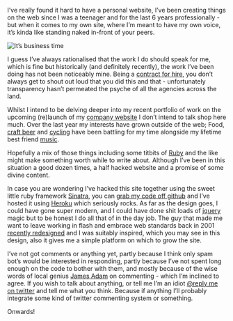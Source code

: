 I&rsquo;ve really found it hard to have a personal website, I&rsquo;ve been creating things on the web since I was a teenager and for the last 6 years professionally - but when it comes to my own site, where I&rsquo;m meant to have my own voice, it&rsquo;s kinda like standing naked in-front of your peers. 

![It&rsquo;s business time](/images/business_time.jpg "It&rsquo;s business time")

I guess I&rsquo;ve always rationalised that the work I do should speak for me, which is fine but historically (and definitely recently), the work I&rsquo;ve been doing has not been noticeably mine. Being a [contract for hire](http://jaseandtonic.com/ "Ruby pirate for hire: Jase &amp; Tonic Ltd"), you don&rsquo;t always get to shout out loud that you did this and that - unfortunately transparency hasn&rsquo;t permeated the psyche of all the agencies across the land.

Whilst I intend to be delving deeper into my recent portfolio of work on the upcoming (re)launch of my [company website](http://jaseandtonic.com/ "Jase &amp; Tonic Ltd") I don&rsquo;t intend to talk shop here much. Over the last year my interests have grown outside of the web; Food, [craft beer](http://en.wikipedia.org/wiki/Microbrewery) and [cycling](http://www.flickr.com/photos/jase_n_tonic/2893775798/, "picture of my beloved bike") have been battling for my time alongside my lifetime best friend [music](http://last.fm/user/jase_n_tonic "my Last.fm profile").

Hopefully a mix of those things including some titbits of [Ruby](http://www.ruby-lang.org/ "The language choice of a generation") and the like might make something worth while to write about. Although I&rsquo;ve been in this situation a good dozen times, a half hacked website and a promise of some divine content.

In case you are wondering I&rsquo;ve hacked this site together using the sweet little ruby framework [Sinatra](http://sinatrarb.com "Brilliant web framework that makes you feel like you are writing ruby again"), you can [grab my code off github](http://github.com/jasoncale/jasoncaledotcom/tree/master "Source code for this site - free code is love") and I&rsquo;ve hosted it using [Heroku](http://heroku.com "the instant ruby platform") which seriously rocks. As far as the design goes, I could have gone super modern, and I could have done shit loads of [jquery](http://jquery.com) magic but to be honest I do all that of in the day job. The guy that made me want to leave working in flash and embrace web standards back in 2001 [recently redesigned](http://zeldman.com "The king of web standards") and I was suitably inspired, which you may see in this design, also it gives me a simple platform on which to grow the site.

I&rsquo;ve not got comments or anything yet, partly because I think only spam bot&rsquo;s would be interested in responding, partly because I&rsquo;ve not spent long enough on the code to bother with them, and mostly because of the wise words of local genius [James Adam](http://interblah.net/leave-a-comment "What Dr J thinks..") on commenting - which I&rsquo;m inclined to agree. If you wish to talk about anything, or tell me I&rsquo;m an idiot [@reply me on twitter](http://twitter.com/home?status=%40mrjase%20Hey%20jase%2C%20I%27ve%20read%20your%20site%20and%20you%20are%20an%20idiot "Tell it like it is") and tell me what you think. Because if anything I&rsquo;ll probably integrate some kind of twitter commenting system or something.

Onwards!